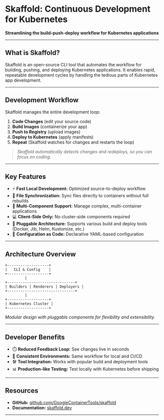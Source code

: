 # Skaffold: Continuous Development for Kubernetes

**Streamlining the build-push-deploy workflow for Kubernetes applications**

---

## What is Skaffold?

Skaffold is an open-source CLI tool that automates the workflow for building, pushing, and deploying Kubernetes applications. It enables rapid, repeatable development cycles by handling the tedious parts of Kubernetes app development.

---

## Development Workflow

Skaffold manages the entire development loop:

1. **Code Changes** (edit your source code)
2. **Build Images** (containerize your app)
3. **Push to Registry** (upload images)
4. **Deploy to Kubernetes** (apply manifests)
5. **Repeat** (Skaffold watches for changes and restarts the loop)

> _Skaffold automatically detects changes and redeploys, so you can focus on coding._

---

## Key Features

- ⚡ **Fast Local Development:** Optimized source-to-deploy workflow
- 🔄 **File Synchronization:** Sync files directly to containers without full rebuilds
- 🧩 **Multi-Component Support:** Manage complex, multi-container applications
- 💻 **Client-Side Only:** No cluster-side components required
- 🔌 **Pluggable Architecture:** Supports various build and deploy tools (Docker, Jib, Helm, Kustomize, etc.)
- 📄 **Configuration as Code:** Declarative YAML-based configuration

---

## Architecture Overview

```
+-------------------+
|   CLI & Config    |
+-------------------+
         |
+-------------------------------+
| Builders | Renderers | Deployers |
+-------------------------------+
         |
+-------------------+
| Kubernetes Cluster |
+-------------------+
```

_Modular design with pluggable components for flexibility and extensibility._

---

## Developer Benefits

- ⏱️ **Reduced Feedback Loop:** See changes live in seconds
- 🔄 **Consistent Environments:** Same workflow for local and CI/CD
- 🛠️ **Tool Integration:** Works with popular build and deployment tools
- 📊 **Production-like Testing:** Test locally with Kubernetes before shipping

---

## Resources

- **GitHub:** [github.com/GoogleContainerTools/skaffold](https://github.com/GoogleContainerTools/skaffold)
- **Documentation:** [skaffold.dev](https://skaffold.dev)

---